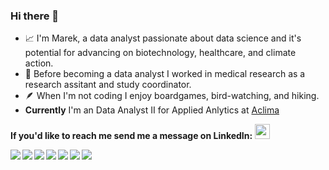 ### Hi there 👋
<!--
**marek-kwasnica/marek-kwasnica** is a ✨ _special_ ✨ repository because its `README.md` (this file) appears on your GitHub profile.
-->


* 📈 I'm Marek, a data analyst passionate about data science and it's potential for advancing on biotechnology, healthcare, and climate action.
* 🦿 Before becoming a data analyst I worked in medical research as a research assitant and study coordinator.
* 🪶 When I'm not coding I enjoy boardgames, bird-watching, and hiking. 
* **Currently** I'm an Data Analyst II for Applied Anlytics at [Aclima](https://www.aclima.io/)

**If you'd like to reach me send me a message on LinkedIn:**
<a href="https://www.linkedin.com/in/marek-a-kwasnica/" target="_blank"><img style="height:24px; margin-bottom: 0px;" src="https://upload.wikimedia.org/wikipedia/commons/thumb/8/81/LinkedIn_icon.svg/768px-LinkedIn_icon.svg.png"/></a>

 
<img align="left" img src="https://img.icons8.com/?size=50&id=13441&format=png&color=000000"/>
<img align="left" img src="https://img.icons8.com/?size=50&id=CLvQeiwFpit4&format=png&color=000000"/>
<img align="left" img src="https://img.icons8.com/ios-glyphs/48/000000/github.png"/>
<img align="left" img src="https://img.icons8.com/?size=50&id=rgPSE6nAB766&format=png&color=000000"/>
<img align="left" img src="https://img.icons8.com/color/48/000000/postgreesql.png"/>
<img align="left" img src="https://img.icons8.com/?size=50&id=20774&format=png&color=000000"/>
<img align="left" img src="https://img.icons8.com/?size=50&id=9Kvi1p1F0tUo&format=png&color=000000">
